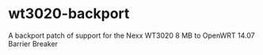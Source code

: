 # wt3020-backport
A backport patch of support for the Nexx WT3020 8 MB to OpenWRT 14.07 Barrier Breaker
